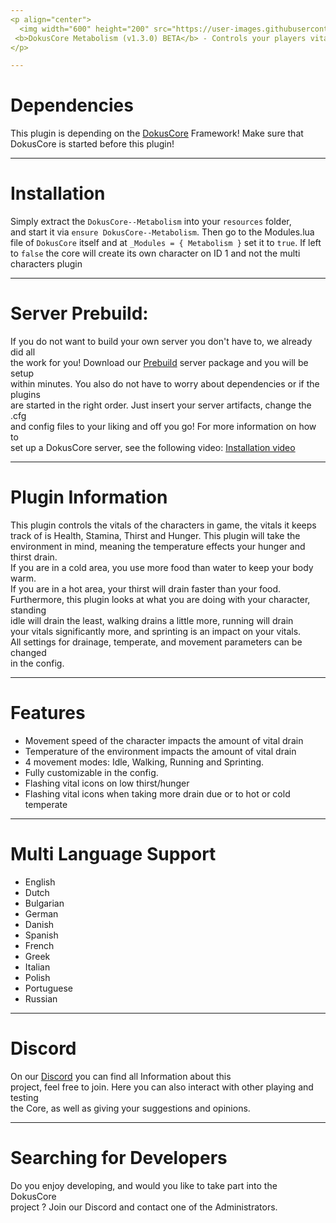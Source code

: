 ```yaml
---
<p align="center">
  <img width="600" height="200" src="https://user-images.githubusercontent.com/49053928/111937011-2e9b8080-8ac7-11eb-914a-a0d94380d611.gif"><br>
 <b>DokusCore Metabolism (v1.3.0) BETA</b> - Controls your players vitals.
</p>

---
```

# Dependencies
This plugin is depending on the [DokusCore](https://github.com/dokucore) Framework!
Make sure that DokusCore is started before this plugin!

---
# Installation
Simply extract the `DokusCore--Metabolism` into your `resources` folder, <br>
and start it via `ensure DokusCore--Metabolism`. Then go to the Modules.lua <br>
file of `DokusCore` itself and at `_Modules = { Metabolism }` set it to `true`.
If left to `false` the core will create its own character on ID 1 and not the
multi characters plugin

---
# Server Prebuild:
If you do not want to build your own server you don't have to, we already did all   <br>
the work for you! Download our [Prebuild](https://github.com/DokusCore/Server-Prebuild) server package and you will be setup  <br>
within minutes. You also do not have to worry about dependencies or if the plugins <br>
are started in the right order. Just insert your server artifacts, change the .cfg <br>
and config files to your liking and off you go! For more information on how to <br>
set up a DokusCore server, see the following video: [Installation video](https://www.youtube.com/watch?v=NlJFFRzWvDE) <br>

---
# Plugin Information
This plugin controls the vitals of the characters in game, the vitals it keeps <br>
track of is Health, Stamina, Thirst and Hunger. This plugin will take the <br>
environment in mind, meaning the temperature effects your hunger and thirst drain. <br>
If you are in a cold area, you use more food than water to keep your body warm. <br>
If you are in a hot area, your thirst will drain faster than your food. <br>
Furthermore, this plugin looks at what you are doing with your character, standing <br>
idle will drain the least, walking drains a little more, running will drain <br>
your vitals significantly more, and sprinting is an impact on your vitals. <br>
All settings for drainage, temperate, and movement parameters can be changed <br>
in the config.

---
# Features
- Movement speed of the character impacts the amount of vital drain
- Temperature of the environment impacts the amount of vital drain
- 4 movement modes: Idle, Walking, Running and Sprinting.
- Fully customizable in the config.
- Flashing vital icons on low thirst/hunger
- Flashing vital icons when taking more drain due or to hot or cold temperate

---
# Multi Language Support
  - English
  - Dutch
  - Bulgarian
  - German
  - Danish
  - Spanish
  - French
  - Greek
  - Italian
  - Polish
  - Portuguese
  - Russian

---
# Discord
On our [Discord](https://discord.io/dokuscore) you can find all Information about this<br>
project, feel free to join. Here you can also interact with other playing and testing<br>
the Core, as well as giving your suggestions and opinions.

---
# Searching for Developers
Do you enjoy developing, and would you like to take part into the DokusCore<br>
project ? Join our Discord and contact one of the Administrators.
